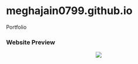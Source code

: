 # meghajain0799.github.io
Portfolio

### Website Preview
<p align="center"> 
  <kbd>
    <a href="https://meghajain0799.github.io" target="_blank"><img src="examples/preview.mp4">
  </a>
  </kbd>
</p>
